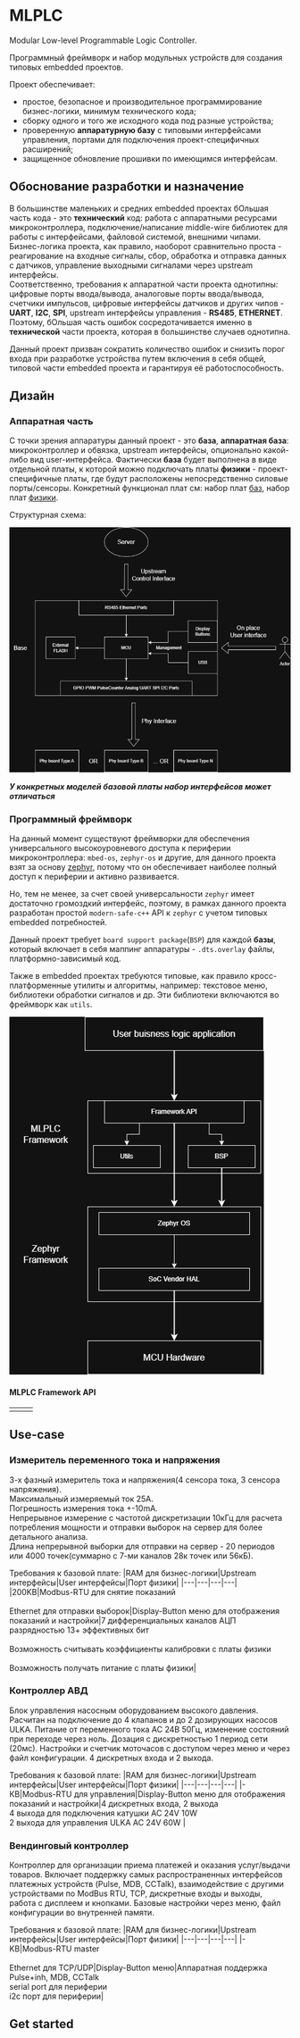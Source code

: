 # MLPLC

Modular Low-level Programmable Logic Controller.

Программный фреймворк и набор модульных устройств для создания типовых embedded проектов.

Проект обеспечивает:
- простое, безопасное и производительное программирование бизнес-логики, минимум технического кода;
- сборку одного и того же исходного кода под разные устройства;
- проверенную **аппаратурную базу** с типовыми интерфейсами управления, портами для подключения проект-специфичных расширений;
- защищенное обновление прошивки по имеющимся интерфейсам.

## Обоснование разработки и назначение

В большинстве маленьких и средних embedded проектах бОльшая часть кода - это **технический** код: работа с аппаратными ресурсами микроконтроллера, подключение/написание middle-wire библиотек для работы с интерфейсами, файловой системой, внешними чипами.  
Бизнес-логика проекта, как правило, наоборот сравнительно проста - реагирование на входные сигналы, сбор, обработка и отправка данных с датчиков, управление выходными сигналами через upstream интерфейсы.  
Соответственно, требования к аппаратной части проекта однотипны: цифровые порты ввода/вывода, аналоговые порты ввода/вывода, счетчики импульсов, цифровые интерфейсы датчиков и других чипов - **UART**, **I2C**, **SPI**, upstream интерфейсы управления - **RS485**, **ETHERNET**.  
Поэтому, бОльшая часть ошибок сосредотачивается именно в **технической** части проекта, которая в большинстве случаев однотипна.

Данный проект призван сократить количество ошибок и снизить порог входа при разработке устройства путем включения в себя общей, типовой части embedded проекта и гарантируя её работоспособность.

## Дизайн

### Аппаратная часть

С точки зрения аппаратуры данный проект - это **база**, **аппаратная база**: микроконтроллер и обвязка, upstream интерфейсы, опционально какой-либо вид user-интерфейса. Фактически **база** будет выполнена в виде отдельной платы, к которой можно подключать платы **физики** - проект-специфичные платы, где будут расположены непосредственно силовые порты/сенсоры. Конкретный функционал плат см: набор плат [баз](board-base), набор плат [физики](board-phy).

Структурная схема:

![doc/mlplc_structure.png](doc/mlplc_structure.png)

*__У конкретных моделей базовой платы набор интерфейсов может отличаться__*

### Программный фреймворк

На данный момент существуют фреймворки для обеспечения универсального высокоуровневого доступа к периферии микроконтроллера: `mbed-os`, `zephyr-os` и другие, для данного проекта взят за основу [zephyr](https://github.com/zephyrproject-rtos/zephyr), потому что он обеспечивает наиболее полный доступ к периферии и активно развивается.

Но, тем не менее, за счет своей универсальности `zephyr` имеет достаточно громоздкий интерфейс, поэтому, в рамках данного проекта разработан простой `modern-safe-c++` API к `zephyr` с учетом типовых embedded потребностей.  

Данный проект требует `board support package`(`BSP`) для каждой **базы**, который включает в себя маппинг аппаратуры - `.dts.overlay` файлы, платформно-зависимый код.

Также в embedded проектах требуются типовые, как правило кросс-платформенные утилиты и алгоритмы, например: текстовое меню, библиотеки обработки сигналов и др. Эти библиотеки включаются во фреймворк как `utils`.

![doc/mlplc_framework.png](doc/mlplc_framework.png)

#### MLPLC Framework API

||||
|---|---|---|
|  |  |  |

## Use-case

### Измеритель переменного тока и напряжения

3-х фазный измеритель тока и напряжения(4 сенсора тока, 3 сенсора напряжения).  
Максимальный измеряемый ток 25А.  
Погрешность измерения тока +-10mA.  
Непрерывное измерение с частотой дискретизации 10кГц для расчета потребления мощности и отправки выборок на сервер для более детального анализа.  
Длина непрерывной выборки для отправки на сервер - 20 периодов или 4000 точек(суммарно с 7-ми каналов 28к точек или 56кБ).

Требования к базовой плате:
|RAM для бизнес-логики|Upstream интерфейсы|User интерфейсы|Порт физики|
|---|---|---|---|
|200KB|Modbus-RTU для снятие показаний<br><br>Ethernet для отправки выборок|Display-Button меню для отображения показаний и настройки|7 дифференциальных каналов АЦП разрядностью 13+ эффективных бит<br><br>Возможность считывать коэффициенты калибровки с платы физики<br><br>Возможность получать питание с платы физики|

### Контроллер АВД

Блок управления насосным оборудованием высокого давления. Расчитан на подключение до 4 клапанов и до 2 дозирующих насосов ULKA.
Питание от переменного тока AC 24В 50Гц, изменение состояний при переходе через ноль. Дозация с дискретностью 1 период сети (20мс).
Настройки и счетчик моточасов с доступом через меню и через файл конфигурации.
4 дискретных входа и 2 выхода.

Требования к базовой плате:
|RAM для бизнес-логики|Upstream интерфейсы|User интерфейсы|Порт физики|
|---|---|---|---|
|- КВ|Modbus-RTU для управления|Display-Button меню для отображения показаний и настройки|4 дискретных входа, 2 выхода <br> 4 выхода для подключения катушки AC 24V 10W <br> 2 выхода для управления ULKA AC 24V 60W |

### Вендинговый контроллер

Контроллер для организации приема платежей и оказания услуг/выдачи товаров. Включает поддержку самых распространенных интерфейсов платежных устройств (Pulse, MDB, CCTalk), взаимодействие с другими устройствами по ModBus RTU, TCP, дискретные входы и выходы, работа с дисплеем и кнопками. Базовые настройки через меню, файл конфигурации во внутренней памяти.

Требования к базовой плате:
|RAM для бизнес-логики|Upstream интерфейсы|User интерфейсы|Порт физики|
|---|---|---|---|
|- KB|Modbus-RTU master<br><br>Ethernet для TCP/UDP|Display-Button меню|Аппаратная поддержка Pulse+inh, MDB, CCTalk<br> serial port для периферии <br> i2c порт для периферии|

## Get started


